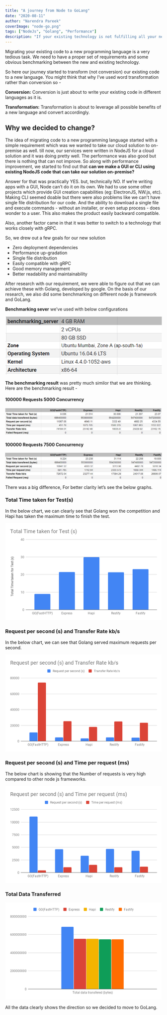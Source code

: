 ```yaml
---
title: "A journey from Node to GoLang"
date: "2020-08-11"
author: "Narendra Pareek"
coverImage: "node-go.png"
tags: ["NodeJs", "Golang", "Performance"]
description: "If your existing technology is not fulfilling all your needs and you are thinking about switching to the new one. Also, if you are concerned about the performance. Here is the blog that can help you in this direction."
---
```




Migrating your existing code to a new programming language is a very tedious task. We need to have a proper set of requirements and some obvious benchmarking between the new and existing technology.

So here our journey started to transform (not conversion) our existing code to a new language. You might think that why I’ve used word transformation rather than conversion so -

**Conversion:** Conversion is just about to write your existing code in different languages as it is.

**Transformation:** Transformation is about to leverage all possible benefits of a new language and convert accordingly.

## Why we decided to change?

The idea of migrating code to a new programming language started with a simple requirement which was we wanted to take our cloud solution to on-premise as well. till now, our services were written in NodeJS for a cloud solution and it was doing pretty well. The performance was also good but there is nothing that can not improve. So along with performance improvement, we started to find out that **can we make a GUI or CLI using existing NodeJS code that can take our solution on-premise?**

Answer for that was practically YES. but, technically NO. If we’re writing apps with a GUI, Node can’t do it on its own. We had to use some other projects which provide GUI creation capabilities (eg: ElectronJS, NW.js, etc). Making CLI seemed doable but there were also problems like we can't have single file distribution for our code. And the ability to download a single file and execute commands - without an installer, or even setup process - does wonder to a user. This also makes the product easily backward compatible.

Also, another factor came in that it was better to switch to a technology that works closely with gRPC.

So, we drew out a few goals for our new solution
- Zero deployment dependencies
- Performance up-gradation
- Single file distribution
- Easily compatible with gRPC
- Good memory management
- Better readability and maintainability

After research with our requirement, we were able to figure out that we can achieve these with Golang, developed by google.
On the basis of our research, we also did some benchmarking on different node js framework and GoLang.

**Benchmarking sever** we’ve used with below configurations

![server](server.png)


**The benchmarking result** was pretty much similor that we are thinking. Here are the benchmarking result -

#### 100000 Requests 5000 Concurrency

![sheet1](sheet1.png)



#### 100000 Requests 7500 Concurrency

![sheet2](sheet2.png)

There was a big difference, For better clarity let’s see the below graphs.

### Total Time taken for Test(s)

In the below chart, we can clearly see that Golang won the competition and Hapi has taken the maximum time to finish the test.

![total-time-taken-for-test](total-time-taken-for-test.png)


### Request per second (s) and Transfer Rate kb/s

In the below chart, we can see that Golang served maximum requests per second.

![request-per-second-and-transfer-rate-kb-s](request-per-second-and-transfer-rate-kb-s.png)

### Request per second (s) and Time per request (ms)

The below chart is showing that the Number of requests is very high compared to other node js frameworks.

![request-per-second-and-time-per-request](request-per-second-and-time-per-request.png)

### Total Data Transferred

![chart](chart.png)

All the data clearly shows the direction so we decided to move to GoLang.